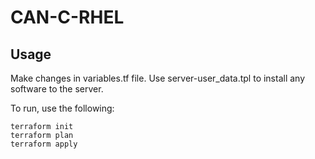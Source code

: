 # CAN-C-RHEL

## Usage
Make changes in variables.tf file. 
Use server-user_data.tpl to install any software to the server.

To run, use the following:

`terraform init`
<br>
`terraform plan`
<br>
`terraform apply`
